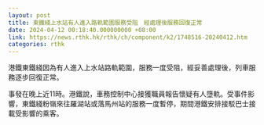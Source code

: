 ```yaml
---
layout: post
title: 東鐵綫上水站有人進入路軌範圍服務受阻　經處理後服務回復正常
date: 2024-04-12 00:18:40.000000000 +08:00
link: https://news.rthk.hk/rthk/ch/component/k2/1748516-20240412.htm
categories: rthk
---
```


港鐵東鐵綫因為有人進入上水站路軌範圍，服務一度受阻，經妥善處理後，列車服務逐步回復正常。

事發在晚上近11時。港鐵說，車務控制中心接獲職員報告懷疑有人墮軌。受事件影響，東鐵綫粉嶺來往羅湖站或落馬州站的服務一度暫停，期間港鐵安排接駁巴士接載受影響的乘客。
